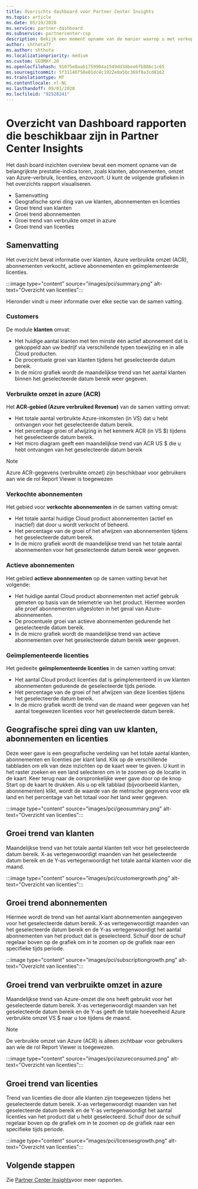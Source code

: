 ```yaml
---
title: Overzichts dashboard voor Partner Center Insights
ms.topic: article
ms.date: 05/19/2020
ms.service: partner-dashboard
ms.subservice: partnercenter-csp
description: Bekijk een moment opname van de manier waarop u met verkopen en implementatie, klant groei en omzet groei met licenties, abonnementen en Azure-verbruik kunt groeien.
author: shthota77
ms.author: shthota
ms.localizationpriority: medium
ms.custom: SEOMAY.20
ms.openlocfilehash: 91075e8aab1759904a1549dd38bee6fb886c1c65
ms.sourcegitcommit: 5f31146f50e01dc4c1922e0a5bc369f0a3cd8162
ms.translationtype: MT
ms.contentlocale: nl-NL
ms.lasthandoff: 09/01/2020
ms.locfileid: "92528241"
---
```

# <a name="overview-dashboard-reports-available-in-partner-center-insights"></a>Overzicht van Dashboard rapporten die beschikbaar zijn in Partner Center Insights
 
Het dash board inzichten overview bevat een moment opname van de belangrijkste prestatie-indica toren, zoals klanten, abonnementen, omzet van Azure-verbruik, licenties, enzovoort. U kunt de volgende grafieken in het overzichts rapport visualiseren.

- Samenvatting  
- Geografische sprei ding van uw klanten, abonnementen en licenties  
- Groei trend van klanten 
- Groei trend abonnementen 
- Groei trend van verbruikte omzet in azure 
- Groei trend van licenties 

## <a name="summary"></a>Samenvatting

Het overzicht bevat informatie over klanten, Azure verbruikte omzet (ACR), abonnementen verkocht, actieve abonnementen en geïmplementeerde licenties. 

:::image type="content" source="images/pci/summary.png" alt-text="Overzicht van licenties":::

Hieronder vindt u meer informatie over elke sectie van de samen vatting.

### <a name="customers"></a>Customers

De module **klanten** omvat:

- Het huidige aantal klanten met ten minste één actief abonnement dat is gekoppeld aan uw bedrijf via verschillende typen toewijzing en in alle Cloud producten.
- De procentuele groei van klanten tijdens het geselecteerde datum bereik.
- In de micro grafiek wordt de maandelijkse trend van het aantal klanten binnen het geselecteerde datum bereik weer gegeven.

### <a name="azure-consumed-revenue-acr"></a>Verbruikte omzet in azure (ACR)

Het **ACR-gebied (Azure verbruiked Revenue)** van de samen vatting omvat:

- Het totale aantal verbruikte Azure-inkomsten (in VS) dat u hebt ontvangen voor het geselecteerde datum bereik.
- Het percentage groei of afwijzing in het kenmerk ACR (in VS $) tijdens het geselecteerde datum bereik.
- Het micro diagram geeft een maandelijkse trend van ACR US $ die u hebt ontvangen van het geselecteerde datum bereik 

> [!NOTE]
> Azure ACR-gegevens (verbruikte omzet) zijn beschikbaar voor gebruikers aan wie de rol Report Viewer is toegewezen 
 
### <a name="subscriptions-sold"></a>Verkochte abonnementen

Het gebied voor **verkochte abonnementen** in de samen vatting omvat:

- Het totale aantal huidige Cloud product abonnementen (actief en inactief) dat door u wordt verkocht of beheerd.  
- Het percentage van de groei of het afwijzen van abonnementen tijdens het geselecteerde datum bereik.
- In de micro grafiek wordt de maandelijkse trend van het totale aantal abonnementen voor het geselecteerde datum bereik weer gegeven.

### <a name="active-subscriptions"></a>Actieve abonnementen

Het gebied **actieve abonnementen** op de samen vatting bevat het volgende:

- Het huidige aantal Cloud product abonnementen met actief gebruik gemeten op basis van de telemetrie van het product. Hiermee worden alle proef abonnementen uitgesloten in het geval van Azure-abonnementen.  
- De procentuele groei van actieve abonnementen gedurende het geselecteerde datum bereik.
- In de micro grafiek wordt de maandelijkse trend van actieve abonnementen over het geselecteerde datum bereik weer gegeven.
 
### <a name="licenses-deployed"></a>Geïmplementeerde licenties

Het gedeelte **geïmplementeerde licenties** in de samen vatting omvat:
 
- Het aantal Cloud product licenties dat is geïmplementeerd in uw klanten abonnementen gedurende de geselecteerde tijds periode. 
- Het percentage van de groei of het afwijzen van deze licenties tijdens het geselecteerde datum bereik. 
- In de micro grafiek wordt de trend van de maand weer gegeven van het aantal toegewezen licenties voor het geselecteerde datum bereik.

## <a name="geographical-spread-of-your-customers-subscriptions-and-licenses"></a>Geografische sprei ding van uw klanten, abonnementen en licenties

Deze weer gave is een geografische verdeling van het totale aantal klanten, abonnementen en licenties per klant land. Klik op de verschillende tabbladen om elk van deze inzichten op de kaart weer te geven. U kunt in het raster zoeken en een land selecteren om in te zoomen op de locatie in de kaart. Keer terug naar de oorspronkelijke weer gave door op de knop Start op de kaart te drukken. Als u op elk tabblad (bijvoorbeeld klanten, abonnementen) klikt, wordt de waarde van de metrische gegevens voor elk land en het percentage van het totaal voor het land weer gegeven.  

:::image type="content" source="images/pci/geosummary.png" alt-text="Overzicht van licenties":::

## <a name="customers-growth-trend"></a>Groei trend van klanten

Maandelijkse trend van het totale aantal klanten telt voor het geselecteerde datum bereik. X-as vertegenwoordigt maanden van het geselecteerde datum bereik en de Y-as vertegenwoordigt het totale aantal klanten voor die maand. 

:::image type="content" source="images/pci/customergrowth.png" alt-text="Overzicht van licenties":::

## <a name="subscriptions-growth-trend"></a>Groei trend abonnementen

Hiermee wordt de trend van het aantal klant abonnementen aangegeven voor het geselecteerde datum bereik. X-as vertegenwoordigt maanden van het geselecteerde datum bereik en de Y-as vertegenwoordigt het aantal abonnementen van het product dat is geselecteerd. Schuif door de schuif regelaar boven op de grafiek om in te zoomen op de grafiek naar een specifieke tijds periode. 

:::image type="content" source="images/pci/subscriptiongrowth.png" alt-text="Overzicht van licenties":::

## <a name="azure-consumed-revenue-growth-trend"></a>Groei trend van verbruikte omzet in azure

Maandelijkse trend van Azure-omzet die ons heeft gebruikt voor het geselecteerde datum bereik. X-as vertegenwoordigt maanden van het geselecteerde datum bereik en de Y-as geeft de totale hoeveelheid Azure verbruikte omzet VS $ naar u toe tijdens de maand.

> [!NOTE]
> De verbruikte omzet van Azure (ACR) is alleen zichtbaar voor gebruikers aan wie de rol Report Viewer is toegewezen. 

:::image type="content" source="images/pci/azureconsumed.png" alt-text="Overzicht van licenties":::

## <a name="licenses-growth-trend"></a>Groei trend van licenties
 
Trend van licenties die door alle klanten zijn toegewezen tijdens het geselecteerde datum bereik. X-as vertegenwoordigt maanden van het geselecteerde datum bereik en de Y-as vertegenwoordigt het aantal licenties van het product dat u hebt geselecteerd. Schuif door de schuif regelaar boven op de grafiek om in te zoomen op de grafiek naar een specifieke tijds periode.  

:::image type="content" source="images/pci/licensesgrowth.png" alt-text="Overzicht van licenties":::

## <a name="next-steps"></a>Volgende stappen

Zie [Partner Center Insights](partner-center-insights.md)voor meer rapporten.
